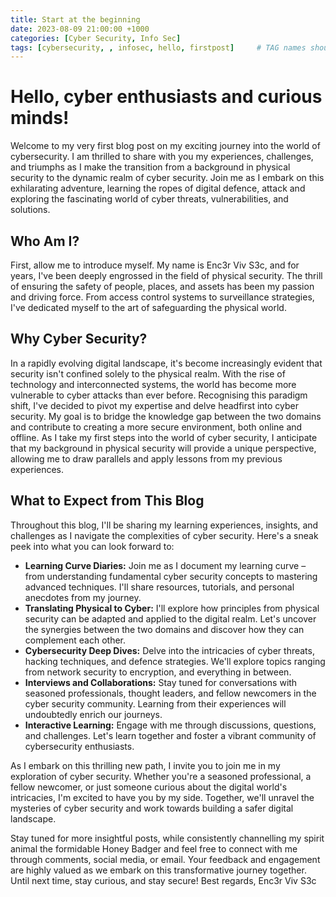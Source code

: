 ```yaml
---
title: Start at the beginning
date: 2023-08-09 21:00:00 +1000
categories: [Cyber Security, Info Sec]
tags: [cybersecurity, , infosec, hello, firstpost]     # TAG names should always be lowercase
---
```


# Hello, cyber enthusiasts and curious minds!
Welcome to my very first blog post on my exciting journey into the world of cybersecurity. I am thrilled to share with you my experiences, challenges, and triumphs as I make the transition from a background in physical security to the dynamic realm of cyber security. Join me as I embark on this exhilarating adventure, learning the ropes of digital defence, attack and exploring the fascinating world of cyber threats, vulnerabilities, and solutions.

## Who Am I?
First, allow me to introduce myself. My name is Enc3r Viv S3c, and for years, I've been deeply engrossed in the field of physical security. The thrill of ensuring the safety of people, places, and assets has been my passion and driving force. From access control systems to surveillance strategies, I've dedicated myself to the art of safeguarding the physical world.
## Why Cyber Security?
In a rapidly evolving digital landscape, it's become increasingly evident that security isn't confined solely to the physical realm. With the rise of technology and interconnected systems, the world has become more vulnerable to cyber attacks than ever before. Recognising this paradigm shift, I've decided to pivot my expertise and delve headfirst into cyber security.
My goal is to bridge the knowledge gap between the two domains and contribute to creating a more secure environment, both online and offline. As I take my first steps into the world of cyber security, I anticipate that my background in physical security will provide a unique perspective, allowing me to draw parallels and apply lessons from my previous experiences.
## What to Expect from This Blog
Throughout this blog, I'll be sharing my learning experiences, insights, and challenges as I navigate the complexities of cyber security. Here's a sneak peek into what you can look forward to:
* **Learning Curve Diaries:** Join me as I document my learning curve – from understanding fundamental cyber security concepts to mastering advanced techniques. I'll share resources, tutorials, and personal anecdotes from my journey.
* **Translating Physical to Cyber:** I'll explore how principles from physical security can be adapted and applied to the digital realm. Let's uncover the synergies between the two domains and discover how they can complement each other.
* **Cybersecurity Deep Dives:** Delve into the intricacies of cyber threats, hacking techniques, and defence strategies. We'll explore topics ranging from network security to encryption, and everything in between.
* **Interviews and Collaborations:** Stay tuned for conversations with seasoned professionals, thought leaders, and fellow newcomers in the cyber security community. Learning from their experiences will undoubtedly enrich our journeys.
* **Interactive Learning:** Engage with me through discussions, questions, and challenges. Let's learn together and foster a vibrant community of cybersecurity enthusiasts.

As I embark on this thrilling new path, I invite you to join me in my exploration of cyber security. Whether you're a seasoned professional, a fellow newcomer, or just someone curious about the digital world's intricacies, I'm excited to have you by my side. Together, we'll unravel the mysteries of cyber security and work towards building a safer digital landscape.

Stay tuned for more insightful posts, while consistently channelling my spirit animal the formidable Honey Badger and feel free to connect with me through comments, social media, or email. Your feedback and engagement are highly valued as we embark on this transformative journey together.
Until next time, stay curious, and stay secure!
Best regards, 
Enc3r Viv S3c